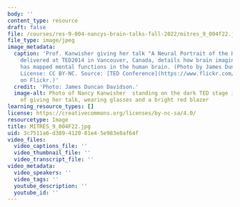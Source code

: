 ```yaml
---
body: ''
content_type: resource
draft: false
file: /courses/res-9-004-nancys-brain-talks-fall-2022/mitres_9_004f22.jpg
file_type: image/jpeg
image_metadata:
  caption: 'Prof. Kanwisher giving her talk "A Neural Portrait of the Human Mind"
    delivered at TED2014 in Vancouver, Canada, details how brain imaging research
    has mapped mental functions in the human brain. (Photo by James Duncan Davidson.
    License: CC BY-NC. Source: [TED Conference](https://www.flickr.com/photos/tedconference/13269833385/)
    on Flickr.)'
  credit: 'Photo: James Duncan Davidson.'
  image-alt: Photo of Nancy Kanwisher  standing on the dark TED stage in the middle
    of giving her talk, wearing glasses and a bright red blazer
learning_resource_types: []
license: https://creativecommons.org/licenses/by-nc-sa/4.0/
resourcetype: Image
title: MITRES_9_004F22.jpg
uid: 3c7511a6-d389-4120-81e4-5e983e8af64f
video_files:
  video_captions_file: ''
  video_thumbnail_file: ''
  video_transcript_file: ''
video_metadata:
  video_speakers: ''
  video_tags: ''
  youtube_description: ''
  youtube_id: ''
---
```

